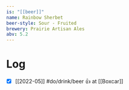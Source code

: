 ```yaml
---
is: "[[beer]]"
name: Rainbow Sherbet
beer-style: Sour - Fruited
brewery: Prairie Artisan Ales
abv: 5.2
---
```

# Log
- [x] [[2022-05]] #do/drink/beer 👍 at [[Boxcar]]
